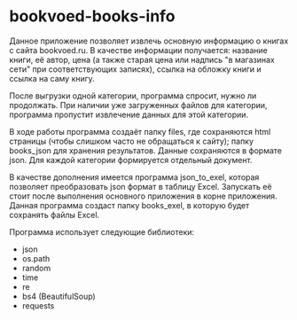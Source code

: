 # bookvoed-books-info

Данное приложение позволяет извлечь основную информацию о книгах с сайта bookvoed.ru. В качестве информации получается: название книги, её автор, цена (а также старая цена или надпись "в магазинах сети" при соответствующих записях), ссылка на обложку книги и ссылка на саму книгу.

После выгрузки одной категории, программа спросит, нужно ли продолжать. При наличии уже загруженных файлов для категории, программа пропустит извлечение данных для этой категории.

В ходе работы программа создаёт папку files, где сохраняются html страницы (чтобы слишком часто не обращаться к сайту); папку books_json для хранения результатов. Данные сохраняются в формате json. Для каждой категории формируется отдельный документ.

В качестве дополнения имеется программа json_to_exel, которая позволяет преобразовать json формат в таблицу Excel. Запускать её стоит после выполнения основного приложения в корне приложения. Данная программа создаст папку books_exel, в которую будет сохранять файлы Excel.

Программа использует следующие библиотеки:
- json
- os.path
- random
- time
- re
- bs4 (BeautifulSoup)
- requests
